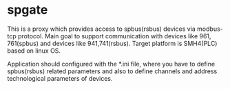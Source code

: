 # spgate

This is a proxy which provides access to spbus(rsbus) devices via modbus-tcp protocol.
Main goal to support communication with devices like 961, 761(spbus) and devices like 941,741(rsbus).
Target platform is SMH4(PLC) based on linux OS.

Application should configured with the *.ini file, where you have to define spbus(rsbus) related parameters and also to define channels and address technological parameters of devices.
